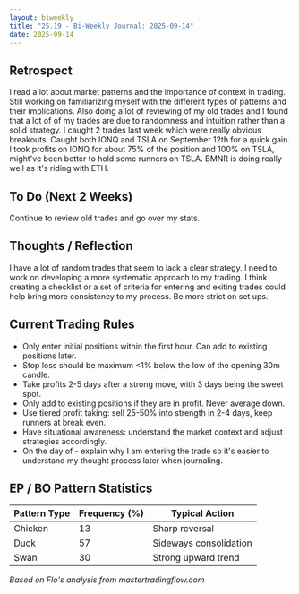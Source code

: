 ```yaml
---
layout: biweekly
title: "25.19 - Bi-Weekly Journal: 2025-09-14"
date: 2025-09-14
---
```


## Retrospect
I read a lot about market patterns and the importance of context in trading. Still working on familiarizing myself with the different types of patterns and their implications. Also doing a lot of reviewing of my old trades and I found that a lot of of my trades are due to randomness and intuition rather than a solid strategy. I caught 2 trades last week which were really obvious breakouts. Caught both IONQ and TSLA on September 12th for a quick gain. I took profits on IONQ for about 75% of the position and 100% on TSLA, might've been better to hold some runners on TSLA. BMNR is doing really well as it's riding with ETH.

## To Do (Next 2 Weeks)
Continue to review old trades and go over my stats.

## Thoughts / Reflection
I have a lot of random trades that seem to lack a clear strategy. I need to work on developing a more systematic approach to my trading. I think creating a checklist or a set of criteria for entering and exiting trades could help bring more consistency to my process. Be more strict on set ups.

## Current Trading Rules
- Only enter initial positions within the first hour. Can add to existing positions later.
- Stop loss should be maximum <1% below the low of the opening 30m candle.
- Take profits 2-5 days after a strong move, with 3 days being the sweet spot.
- Only add to existing positions if they are in profit. Never average down.
- Use tiered profit taking: sell 25-50% into strength in 2-4 days, keep runners at break even.
- Have situational awareness: understand the market context and adjust strategies accordingly.
- On the day of - explain why I am entering the trade so it's easier to understand my thought process later when journaling.

## EP / BO Pattern Statistics

| Pattern Type | Frequency (%) | Typical Action         |
|--------------|--------------|------------------------|
| Chicken      | 13           | Sharp reversal         |
| Duck         | 57           | Sideways consolidation |
| Swan         | 30           | Strong upward trend    |

*Based on Flo's analysis from mastertradingflow.com*